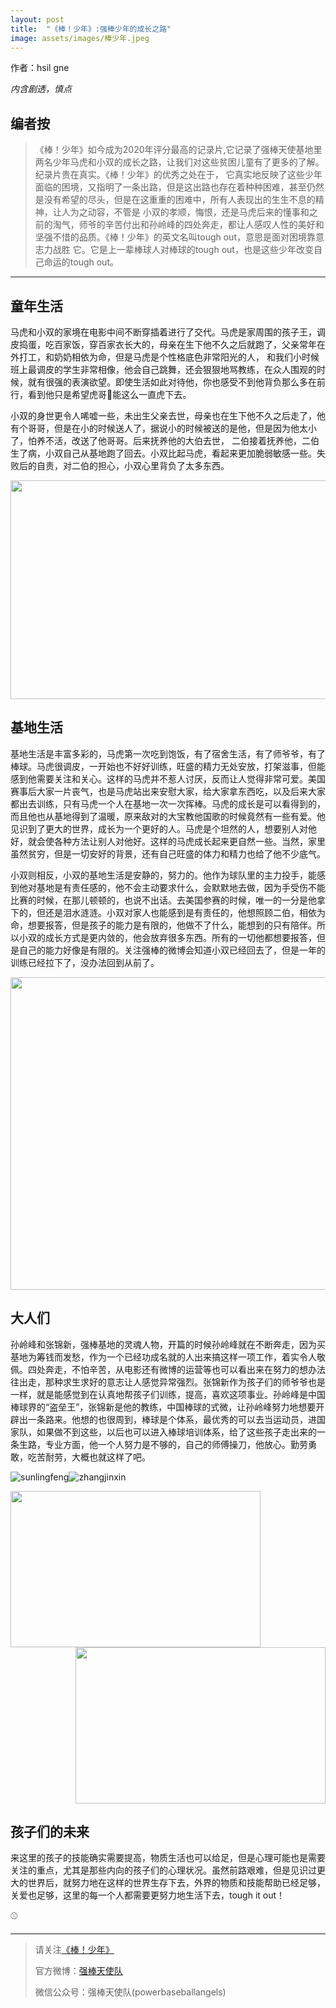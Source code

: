 ```yaml
---
layout: post
title:  "《棒！少年》:强棒少年的成长之路"
image: assets/images/棒少年.jpeg
---
```


作者：hsil gne


*内含剧透，慎点*

## 编者按

>《棒！少年》如今成为2020年评分最高的记录片,它记录了强棒天使基地里两名少年马虎和小双的成长之路，让我们对这些贫困儿童有了更多的了解。纪录片贵在真实。《棒！少年》的优秀之处在于，
>它真实地反映了这些少年面临的困境，又指明了一条出路，但是这出路也存在着种种困难，甚至仍然是没有希望的尽头，但是在这重重的困难中，所有人表现出的生生不息的精神，让人为之动容，不管是
>小双的孝顺，悔恨，还是马虎后来的懂事和之前的淘气，师爷的辛苦付出和孙岭峰的四处奔走，都让人感叹人性的美好和坚强不惜的品质。《棒！少年》的英文名叫tough out，意思是面对困境靠意志力战胜
>它。它是上一辈棒球人对棒球的tough out，也是这些少年改变自己命运的tough out。

---

## 童年生活

马虎和小双的家境在电影中间不断穿插着进行了交代。马虎是家周围的孩子王，调皮捣蛋，吃百家饭，穿百家衣长大的，母亲在生下他不久之后就跑了，父亲常年在外打工，和奶奶相依为命，但是马虎是个性格底色非常阳光的人，
和我们小时候班上最调皮的学生非常相像，他会自己跳舞，还会狠狠地骂教练，在众人围观的时候，就有很强的表演欲望。即使生活如此对待他，你也感受不到他背负那么多在前行，看到他只是希望虎哥🐯能这么一直虎下去。

小双的身世更令人唏嘘一些，未出生父亲去世，母亲也在生下他不久之后走了，他有个哥哥，但是在小的时候送人了，据说小的时候被送的是他，但是因为他太小了，怕养不活，改送了他哥哥。后来抚养他的大伯去世，
二伯接着抚养他，二伯生了病，小双自己从基地跑了回去。小双比起马虎，看起来更加脆弱敏感一些。失败后的自责，对二伯的担心，小双心里背负了太多东西。

<div align=center><img width="650" height="350" src="https://tva1.sinaimg.cn/large/e6c9d24ely1gol0zhzx8uj20il0a4ap0.jpg"/></div>

## 基地生活

基地生活是丰富多彩的，马虎第一次吃到饱饭，有了宿舍生活，有了师爷爷，有了棒球。马虎很调皮，一开始也不好好训练，旺盛的精力无处安放，打架滋事，但能感到他需要关注和关心。这样的马虎并不惹人讨厌，反而让人觉得非常可爱。美国赛事后大家一片丧气，也是马虎站出来安慰大家，给大家拿东西吃，以及后来大家都出去训练，只有马虎一个人在基地一次一次挥棒。马虎的成长是可以看得到的，而且他也从基地得到了温暖，原来敌对的大宝教他国歌的时候竟然有一些有爱。他见识到了更大的世界，成长为一个更好的人。马虎是个坦然的人，想要别人对他好，就会使各种方法让别人对他好。这样的马虎成长起来更自然一些。当然，家里虽然贫穷，但是一切安好的背景，还有自己旺盛的体力和精力也给了他不少底气。

小双则相反，小双的基地生活是安静的，努力的。他作为球队里的主力投手，能感到他对基地是有责任感的，他不会主动要求什么，会默默地去做，因为手受伤不能比赛的时候，在那儿顿顿的，也说不出话。去美国参赛的时候，唯一的一分是他拿下的，但还是泪水涟涟。小双对家人也能感到是有责任的，他想照顾二伯，相依为命，想要报答，但是孩子的能力是有限的，他做不了什么，能想到的只有陪伴。所以小双的成长方式是更内敛的，他会放弃很多东西。所有的一切他都想要报答，但是自己的能力好像是有限的。关注强棒的微博会知道小双已经回去了，但是一年的训练已经拉下了，没办法回到从前了。

<div align=center><img width="750" height="500" src="https://tva1.sinaimg.cn/large/e6c9d24ely1gol09vgunqj20jn0e5q80.jpg"/></div>

## 大人们

孙岭峰和张锦新，强棒基地的灵魂人物，开篇的时候孙岭峰就在不断奔走，因为买基地为筹钱而发愁，作为一个已经功成名就的人出来搞这样一项工作，着实令人敬佩。四处奔走，不怕辛苦，从电影还有微博的运营等也可以看出来在努力的想办法往出走，那种求生求好的意志让人感觉异常强烈。张锦新作为孩子们的师爷爷也是一样，就是能感觉到在认真地帮孩子们训练，提高，喜欢这项事业。孙岭峰是中国棒球界的“盗垒王”，张锦新是他的教练，中国棒球的式微，让孙岭峰努力地想要开辟出一条路来。他想的也很周到，棒球是个体系，最优秀的可以去当运动员，进国家队，如果做不到这些，以后也可以进入棒球培训体系，给了这些孩子走出来的一条生路，专业方面，他一个人努力是不够的，自己的师傅操刀，他放心。勤劳勇敢，吃苦耐劳，大概也就这样了吧。

![sunlingfeng](../assets/images/sunlingfeng.png)![zhangjinxin](../assets/images/zhangjinxin.jpeg)

<div align=left><img width="400" height="250" src="https://tva1.sinaimg.cn/large/e6c9d24ely1gol0o8uotoj20ig0c1tlo.jpg"/></div>
<div align=right><img width="400" height="250" src="https://tva1.sinaimg.cn/large/e6c9d24ely1gol0obuinpj20hs0bvgmh.jpg"/></div>

## 孩子们的未来

来这里的孩子的技能确实需要提高，物质生活也可以给足，但是心理可能也是需要关注的重点，尤其是那些内向的孩子们的心理状况。虽然前路艰难，但是见识过更大的世界后，就努力地在这样的世界生存下去，外界的物质和技能帮助已经足够，关爱也足够，这里的每一个人都需要更努力地生活下去，tough it out！

⚾️

---
>请关注[《棒！少年》](https://movie.douban.com/subject/34930862/)
>
>官方微博：[强棒天使队](https://weibo.com/PBangels?sudaref=s.weibo.com)
>
>微信公众号：强棒天使队(powerbaseballangels)
